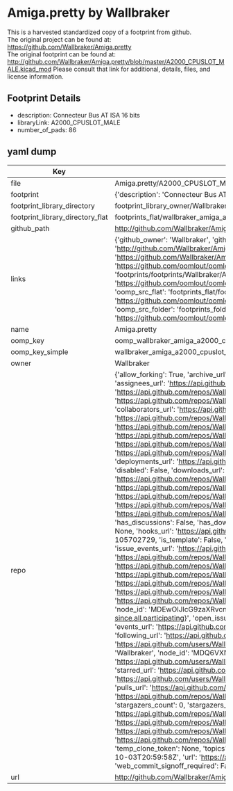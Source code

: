 # Amiga.pretty by Wallbraker  
This is a harvested standardized copy of a footprint from github.  
The original project can be found at:  
https://github.com/Wallbraker/Amiga.pretty  
The original footprint can be found at:
http://github.com/Wallbraker/Amiga.pretty/blob/master/A2000_CPUSLOT_MALE.kicad_mod
Please consult that link for additional, details, files, and license information.  
## Footprint Details
* description: Connecteur Bus AT ISA 16 bits  
* libraryLink: A2000_CPUSLOT_MALE  
* number_of_pads: 86  
## yaml dump  
| Key | Value |  
| --- | --- |  
| file | Amiga.pretty/A2000_CPUSLOT_MALE.kicad_mod |  
| footprint | {'description': 'Connecteur Bus AT ISA 16 bits', 'libraryLink': 'A2000_CPUSLOT_MALE', 'number_of_pads': 86} |  
| footprint_library_directory | footprint_library_owner/Wallbraker_Amiga.pretty |  
| footprint_library_directory_flat | footprints_flat/wallbraker_amiga_a2000_cpuslot_male/working |  
| github_path | http://github.com/Wallbraker/Amiga.pretty/blob/master/A2000_CPUSLOT_MALE.kicad_mod |  
| links | {'github_owner': 'Wallbraker', 'github_repo_name': 'Amiga.pretty', 'github_src': 'http://github.com/Wallbraker/Amiga.pretty/blob/master/A2000_CPUSLOT_MALE.kicad_mod', 'github_src_repo': 'https://github.com/Wallbraker/Amiga.pretty', 'oomp_bot': 'footprints/wallbraker_amiga_a2000_cpuslot_male/working', 'oomp_bot_github': 'https://github.com/oomlout/oomlout_oomp_footprint_bot/tree/main/footprints/wallbraker_amiga_a2000_cpuslot_male/working', 'oomp_doc': 'footprints/footprints/Wallbraker/Amiga/A2000_CPUSLOT_MALE/working/', 'oomp_doc_github': 'https://github.com/oomlout/oomlout_oomp_footprint_doc/tree/main/footprints/footprints/Wallbraker/Amiga/A2000_CPUSLOT_MALE/working', 'oomp_src_flat': 'footprints_flat/footprints_flat/wallbraker_amiga_a2000_cpuslot_male/working', 'oomp_src_flat_github': 'https://github.com/oomlout/oomlout_oomp_footprint_src/tree/main/footprints_flat/wallbraker_amiga_a2000_cpuslot_male/working', 'oomp_src_folder': 'footprints_folder/footprints_folder/Wallbraker/Amiga/A2000_CPUSLOT_MALE/working', 'oomp_src_folder_github': 'https://github.com/oomlout/oomlout_oomp_footprint_src/tree/main/footprints_folder/Wallbraker/Amiga/A2000_CPUSLOT_MALE/working'} |  
| name | Amiga.pretty |  
| oomp_key | oomp_wallbraker_amiga_a2000_cpuslot_male |  
| oomp_key_simple | wallbraker_amiga_a2000_cpuslot_male |  
| owner | Wallbraker |  
| repo | {'allow_forking': True, 'archive_url': 'https://api.github.com/repos/Wallbraker/Amiga.pretty/{archive_format}{/ref}', 'archived': False, 'assignees_url': 'https://api.github.com/repos/Wallbraker/Amiga.pretty/assignees{/user}', 'blobs_url': 'https://api.github.com/repos/Wallbraker/Amiga.pretty/git/blobs{/sha}', 'branches_url': 'https://api.github.com/repos/Wallbraker/Amiga.pretty/branches{/branch}', 'clone_url': 'https://github.com/Wallbraker/Amiga.pretty.git', 'collaborators_url': 'https://api.github.com/repos/Wallbraker/Amiga.pretty/collaborators{/collaborator}', 'comments_url': 'https://api.github.com/repos/Wallbraker/Amiga.pretty/comments{/number}', 'commits_url': 'https://api.github.com/repos/Wallbraker/Amiga.pretty/commits{/sha}', 'compare_url': 'https://api.github.com/repos/Wallbraker/Amiga.pretty/compare/{base}...{head}', 'contents_url': 'https://api.github.com/repos/Wallbraker/Amiga.pretty/contents/{+path}', 'contributors_url': 'https://api.github.com/repos/Wallbraker/Amiga.pretty/contributors', 'created_at': '2017-10-03T20:59:58Z', 'default_branch': 'master', 'deployments_url': 'https://api.github.com/repos/Wallbraker/Amiga.pretty/deployments', 'description': 'KiCad footprints for Amiga parts.', 'disabled': False, 'downloads_url': 'https://api.github.com/repos/Wallbraker/Amiga.pretty/downloads', 'events_url': 'https://api.github.com/repos/Wallbraker/Amiga.pretty/events', 'fork': False, 'forks': 0, 'forks_count': 0, 'forks_url': 'https://api.github.com/repos/Wallbraker/Amiga.pretty/forks', 'full_name': 'Wallbraker/Amiga.pretty', 'git_commits_url': 'https://api.github.com/repos/Wallbraker/Amiga.pretty/git/commits{/sha}', 'git_refs_url': 'https://api.github.com/repos/Wallbraker/Amiga.pretty/git/refs{/sha}', 'git_tags_url': 'https://api.github.com/repos/Wallbraker/Amiga.pretty/git/tags{/sha}', 'git_url': 'git://github.com/Wallbraker/Amiga.pretty.git', 'has_discussions': False, 'has_downloads': True, 'has_issues': True, 'has_pages': False, 'has_projects': True, 'has_wiki': True, 'homepage': None, 'hooks_url': 'https://api.github.com/repos/Wallbraker/Amiga.pretty/hooks', 'html_url': 'https://github.com/Wallbraker/Amiga.pretty', 'id': 105702729, 'is_template': False, 'issue_comment_url': 'https://api.github.com/repos/Wallbraker/Amiga.pretty/issues/comments{/number}', 'issue_events_url': 'https://api.github.com/repos/Wallbraker/Amiga.pretty/issues/events{/number}', 'issues_url': 'https://api.github.com/repos/Wallbraker/Amiga.pretty/issues{/number}', 'keys_url': 'https://api.github.com/repos/Wallbraker/Amiga.pretty/keys{/key_id}', 'labels_url': 'https://api.github.com/repos/Wallbraker/Amiga.pretty/labels{/name}', 'language': None, 'languages_url': 'https://api.github.com/repos/Wallbraker/Amiga.pretty/languages', 'license': None, 'merges_url': 'https://api.github.com/repos/Wallbraker/Amiga.pretty/merges', 'milestones_url': 'https://api.github.com/repos/Wallbraker/Amiga.pretty/milestones{/number}', 'mirror_url': None, 'name': 'Amiga.pretty', 'network_count': 0, 'node_id': 'MDEwOlJlcG9zaXRvcnkxMDU3MDI3Mjk=', 'notifications_url': 'https://api.github.com/repos/Wallbraker/Amiga.pretty/notifications{?since,all,participating}', 'open_issues': 0, 'open_issues_count': 0, 'owner': {'avatar_url': 'https://avatars.githubusercontent.com/u/57528?v=4', 'events_url': 'https://api.github.com/users/Wallbraker/events{/privacy}', 'followers_url': 'https://api.github.com/users/Wallbraker/followers', 'following_url': 'https://api.github.com/users/Wallbraker/following{/other_user}', 'gists_url': 'https://api.github.com/users/Wallbraker/gists{/gist_id}', 'gravatar_id': '', 'html_url': 'https://github.com/Wallbraker', 'id': 57528, 'login': 'Wallbraker', 'node_id': 'MDQ6VXNlcjU3NTI4', 'organizations_url': 'https://api.github.com/users/Wallbraker/orgs', 'received_events_url': 'https://api.github.com/users/Wallbraker/received_events', 'repos_url': 'https://api.github.com/users/Wallbraker/repos', 'site_admin': False, 'starred_url': 'https://api.github.com/users/Wallbraker/starred{/owner}{/repo}', 'subscriptions_url': 'https://api.github.com/users/Wallbraker/subscriptions', 'type': 'User', 'url': 'https://api.github.com/users/Wallbraker'}, 'private': False, 'pulls_url': 'https://api.github.com/repos/Wallbraker/Amiga.pretty/pulls{/number}', 'pushed_at': '2017-10-03T21:00:21Z', 'releases_url': 'https://api.github.com/repos/Wallbraker/Amiga.pretty/releases{/id}', 'size': 1, 'ssh_url': 'git@github.com:Wallbraker/Amiga.pretty.git', 'stargazers_count': 0, 'stargazers_url': 'https://api.github.com/repos/Wallbraker/Amiga.pretty/stargazers', 'statuses_url': 'https://api.github.com/repos/Wallbraker/Amiga.pretty/statuses/{sha}', 'subscribers_count': 2, 'subscribers_url': 'https://api.github.com/repos/Wallbraker/Amiga.pretty/subscribers', 'subscription_url': 'https://api.github.com/repos/Wallbraker/Amiga.pretty/subscription', 'svn_url': 'https://github.com/Wallbraker/Amiga.pretty', 'tags_url': 'https://api.github.com/repos/Wallbraker/Amiga.pretty/tags', 'teams_url': 'https://api.github.com/repos/Wallbraker/Amiga.pretty/teams', 'temp_clone_token': None, 'topics': [], 'trees_url': 'https://api.github.com/repos/Wallbraker/Amiga.pretty/git/trees{/sha}', 'updated_at': '2017-10-03T20:59:58Z', 'url': 'https://api.github.com/repos/Wallbraker/Amiga.pretty', 'visibility': 'public', 'watchers': 0, 'watchers_count': 0, 'web_commit_signoff_required': False} |  
| url | http://github.com/Wallbraker/Amiga.pretty |  

